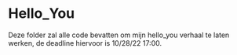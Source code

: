 # Hello_You

Deze folder zal alle code bevatten om mijn hello_you verhaal te laten werken, de deadline hiervoor is 10/28/22 17:00.
